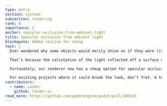 ```yaml
---
type: entry
section: systems
subsection: rendering
rank: 0
importance: 2
anchor: specular-occlusion-from-ambient-light
title: Specular occlusion from ambient light
blockquote: Added realism for cheap
text: |
  Ever wondered why some objects would eerily shine as if they were lit in an occluded area where they shouldn’t? For example, a common stumbling block for users is seeing light from the sky get reflected in the cracks between bricks in a brick wall.

  That’s because the calculation of the light reflected off a surface didn’t take ambient occlusion into account.

  Fortunately, our renderer now has a cheap option for specular occlusion that should fix this issue.

  For existing projects where it could break the look, don’t fret. A toggle is available in the project settings.
contributors:
  - name: Lander
    github: lander-vr
read_more: https://github.com/godotengine/godot/pull/106145
---
```


